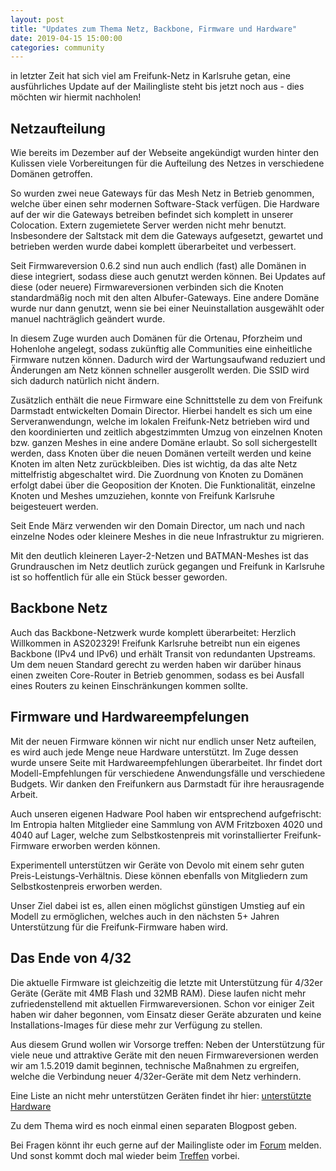 ```yaml
---
layout: post
title: "Updates zum Thema Netz, Backbone, Firmware und Hardware"
date: 2019-04-15 15:00:00
categories: community
---
```


in letzter Zeit hat sich viel am Freifunk-Netz in Karlsruhe getan, eine ausführliches Update auf der Mailingliste steht bis jetzt noch aus - dies möchten wir hiermit nachholen!

## Netzaufteilung

<!--*-->

Wie bereits im Dezember auf der Webseite angekündigt wurden hinter den Kulissen viele Vorbereitungen für die Aufteilung des Netzes in verschiedene Domänen getroffen.

So wurden zwei neue Gateways für das Mesh Netz in Betrieb genommen, welche über einen sehr modernen Software-Stack verfügen. Die Hardware auf der wir die Gateways betreiben befindet sich komplett in unserer Colocation. Extern zugemietete Server werden nicht mehr benutzt.
Insbesondere der Saltstack mit dem die Gateways aufgesetzt, gewartet und betrieben werden wurde dabei komplett überarbeitet und verbessert.

Seit Firmwareversion 0.6.2 sind nun auch endlich (fast) alle Domänen in diese integriert, sodass diese auch genutzt werden können. Bei Updates auf diese (oder neuere) Firmwareversionen verbinden sich die Knoten standardmäßig noch mit den alten Albufer-Gateways. Eine andere Domäne wurde nur dann genutzt, wenn sie bei einer Neuinstallation ausgewählt oder manuel nachträglich geändert wurde.

In diesem Zuge wurden auch Domänen für die Ortenau, Pforzheim und Hohenlohe angelegt, sodass zukünftig alle Communities eine einheitliche Firmware nutzen können. Dadurch wird der Wartungsaufwand reduziert und Änderungen am Netz können schneller ausgerollt werden. Die SSID wird sich dadurch natürlich nicht ändern.

Zusätzlich enthält die neue Firmware eine Schnittstelle zu dem von Freifunk Darmstadt entwickelten Domain Director. Hierbei handelt es sich um eine Serveranwendungn, welche im lokalen Freifunk-Netz betrieben wird und den koordinierten und zeitlich abgestzimmten Umzug von einzelnen Knoten bzw. ganzen Meshes in eine andere Domäne erlaubt. So soll sichergestellt werden, dass Knoten über die neuen Domänen verteilt werden und keine Knoten im alten Netz zurückbleiben. Dies ist wichtig, da das alte Netz mittelfristig abgeschaltet wird. Die Zuordnung von Knoten zu Domänen erfolgt dabei über die Geoposition der Knoten.
Die Funktionalität, einzelne Knoten und Meshes umzuziehen, konnte von Freifunk Karlsruhe beigesteuert werden.

Seit Ende März verwenden wir den Domain Director, um nach und nach einzelne Nodes oder kleinere Meshes in die neue Infrastruktur zu migrieren.

Mit den deutlich kleineren Layer-2-Netzen und BATMAN-Meshes ist das Grundrauschen im Netz deutlich zurück gegangen und Freifunk in Karlsruhe ist so hoffentlich für alle ein Stück besser geworden.


## Backbone Netz

Auch das Backbone-Netzwerk wurde komplett überarbeitet: Herzlich Willkommen in AS202329! Freifunk Karlsruhe betreibt nun ein eigenes Backbone (IPv4 und IPv6) und erhält Transit von redundanten Upstreams.
Um dem neuen Standard gerecht zu werden haben wir darüber hinaus einen zweiten Core-Router in Betrieb genommen, sodass es bei Ausfall eines Routers zu keinen Einschränkungen kommen sollte.

## Firmware und Hardwareempfelungen

Mit der neuen Firmware können wir nicht nur endlich unser Netz aufteilen, es wird auch jede Menge neue Hardware unterstützt. Im Zuge dessen wurde unsere Seite mit Hardwareempfehlungen überarbeitet. Ihr findet dort Modell-Empfehlungen für verschiedene Anwendungsfälle und verschiedene Budgets.
Wir danken den Freifunkern aus Darmstadt für ihre herausragende Arbeit.

Auch unseren eigenen Hadware Pool haben wir entsprechend aufgefrischt:  Im Entropia halten Mitglieder eine Sammlung von AVM Fritzboxen 4020 und 4040 auf Lager, welche zum Selbstkostenpreis mit vorinstallierter Freifunk-Firmware erworben werden können.

Experimentell unterstützen wir Geräte von Devolo mit einem sehr guten Preis-Leistungs-Verhältnis. Diese können ebenfalls von Mitgliedern zum Selbstkostenpreis erworben werden.

Unser Ziel dabei ist es, allen einen möglichst günstigen Umstieg auf ein Modell zu ermöglichen, welches auch in den nächsten 5+ Jahren Unterstützung für die Freifunk-Firmware haben wird.


## Das Ende von 4/32

Die aktuelle Firmware ist gleichzeitig die letzte mit Unterstützung für 4/32er Geräte (Geräte mit 4MB Flash und 32MB RAM). Diese laufen nicht mehr zufriedenstellend mit aktuellen Firmwareversionen. Schon vor einiger Zeit haben wir daher begonnen, vom Einsatz dieser Geräte abzuraten und keine Installations-Images für diese mehr zur Verfügung zu stellen.

Aus diesem Grund wollen wir Vorsorge treffen: Neben der Unterstützung für viele neue und attraktive Geräte mit den neuen Firmwareversionen werden wir am 1.5.2019 damit beginnen, technische Maßnahmen zu ergreifen, welche die Verbindung neuer 4/32er-Geräte mit dem Netz verhindern.

Eine Liste an nicht mehr unterstützen Geräten findet ihr hier:
[unterstützte Hardware](https://karlsruhe.freifunk.net/news/2018/05/28/eol-devices/)

Zu dem Thema wird es noch einmal einen separaten Blogpost geben.

Bei Fragen könnt ihr euch gerne auf der Mailingliste oder im [Forum](https://forum.ortenau.freifunk.net) melden.
Und sonst kommt doch mal wieder beim [Treffen](https://karlsruhe.freifunk.net/kontakt/) vorbei.
